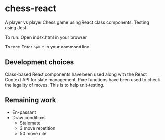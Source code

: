 # chess-react 

A player vs player Chess game using React class components.
Testing using Jest.

To run: Open index.html in your browser

To test: Enter `npm t` in your command line.

## Development choices

Class-based React components have been used along with the React Context API
for state management. Pure functions have been used to check the legality of moves.
This is to help unit-testing.

## Remaining work

- En-passant
- Draw conditions
	- Stalemate
	- 3 move repetition
	- 50 move rule
